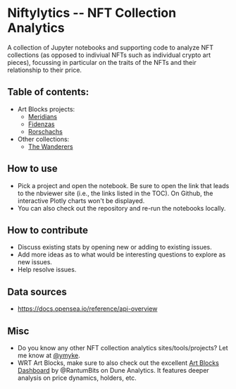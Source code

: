 # Niftylytics -- NFT Collection Analytics

A collection of Jupyter notebooks and supporting code to analyze NFT collections (as
opposed to indiviual NFTs such as individual crypto art pieces), focussing in particular
on the traits of the NFTs and their relationship to their price.

## Table of contents:

* Art Blocks projects:
  * [Meridians](https://nbviewer.org/github/ymyke/niftylytics/blob/main/meridians.ipynb)
  * [Fidenzas](https://nbviewer.org/github/ymyke/niftylytics/blob/main/fidenzas.ipynb)
  * [Rorschachs](https://nbviewer.org/github/ymyke/niftylytics/blob/main/rorschachs.ipynb)
* Other collections:
  * [The Wanderers](https://nbviewer.org/github/ymyke/niftylytics/blob/main/the_wanderers.ipynb)

## How to use

* Pick a project and open the notebook. Be sure to open the link that leads to the
  nbviewer site (i.e., the links listed in the TOC). On Github, the interactive Plotly
  charts won't be displayed.
* You can also check out the repository and re-run the notebooks locally.

## How to contribute

* Discuss existing stats by opening new or adding to existing issues.
* Add more ideas as to what would be interesting questions to explore as new issues.
* Help resolve issues.

## Data sources

* https://docs.opensea.io/reference/api-overview

## Misc

* Do you know any other NFT collection analytics sites/tools/projects? Let me know at
  [@ymyke](https://twitter.com/ymyke).
* WRT Art Blocks, make sure to also check out the excellent [Art Blocks
  Dashboard](https://dune.xyz/rantum/Art-Blocks) by @RantumBits on Dune Analytics. It
  features deeper analysis on price dynamics, holders, etc. 
